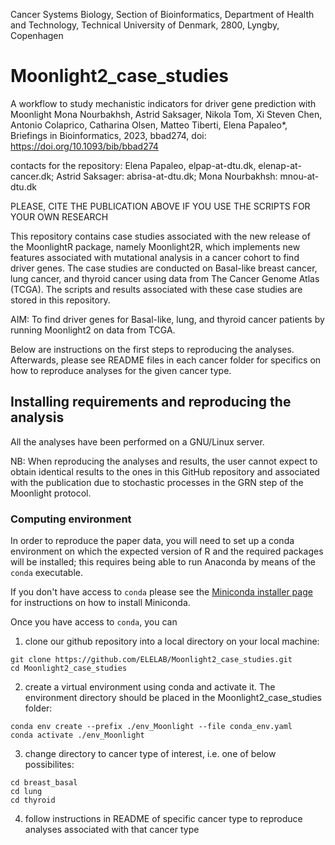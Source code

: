 
Cancer Systems Biology, Section of Bioinformatics, Department of Health and Technology, Technical University of Denmark, 2800, Lyngby, Copenhagen

# Moonlight2_case_studies

A workflow to study mechanistic indicators for driver gene prediction with Moonlight
Mona Nourbakhsh, Astrid Saksager, Nikola Tom, Xi Steven Chen, Antonio Colaprico, Catharina Olsen, Matteo Tiberti, Elena Papaleo*, 
Briefings in Bioinformatics, 2023, bbad274, doi: https://doi.org/10.1093/bib/bbad274

contacts for the repository: Elena Papaleo, elpap-at-dtu.dk, elenap-at-cancer.dk; Astrid Saksager: abrisa-at-dtu.dk; Mona Nourbakhsh: mnou-at-dtu.dk

PLEASE, CITE THE PUBLICATION ABOVE IF YOU USE THE SCRIPTS FOR YOUR OWN RESEARCH

This repository contains case studies associated with the new release of the MoonlightR package, namely Moonlight2R,
which implements new features associated with mutational analysis in a cancer cohort to find driver genes. The case
studies are conducted on Basal-like breast cancer, lung cancer, and thyroid cancer using data from The Cancer Genome
Atlas (TCGA). The scripts and results associated with these case studies are stored in this repository.

AIM: To find driver genes for Basal-like, lung, and thyroid cancer patients by running Moonlight2 on data from TCGA.

Below are instructions on the first steps to reproducing the analyses. Afterwards, please see README files in each 
cancer folder for specifics on how to reproduce analyses for the given cancer type.

## Installing requirements and reproducing the analysis

All the analyses have been performed on a GNU/Linux server.

NB: When reproducing the analyses and results, the user cannot expect to obtain identical results to the ones
in this GitHub repository and associated with the publication due to stochastic processes in the GRN step of the Moonlight protocol. 

### Computing environment

In order to reproduce the paper data, you will need to set up a conda environment
on which the expected version of R and the required packages will be installed;
this requires being able to run Anaconda by means of the `conda` executable.

If you don't have access to `conda` please see the [Miniconda installer page](https://docs.conda.io/en/latest/miniconda.html) for instructions on how to install Miniconda.

Once you have access to `conda`, you can

1. clone our github repository into a local directory on your local machine:

```
git clone https://github.com/ELELAB/Moonlight2_case_studies.git
cd Moonlight2_case_studies
```

2. create a virtual environment using conda and activate it. 
The environment directory should be placed in the Moonlight2_case_studies folder:

```
conda env create --prefix ./env_Moonlight --file conda_env.yaml 
conda activate ./env_Moonlight
```

3. change directory to cancer type of interest, i.e. one of below possibilites:

```
cd breast_basal
cd lung
cd thyroid
```

4. follow instructions in README of specific cancer type to reproduce analyses
associated with that cancer type

